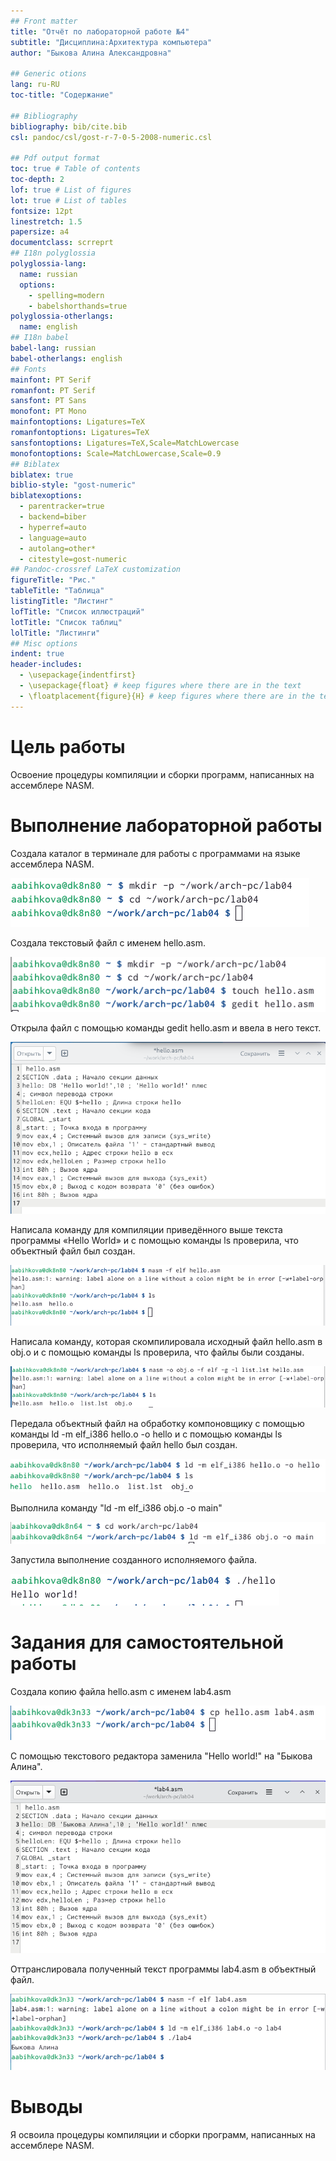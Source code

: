 ```yaml
---
## Front matter
title: "Отчёт по лабораторной работе №4"
subtitle: "Дисциплина:Архитектура компьютера"
author: "Быкова Алина Александровна"

## Generic otions
lang: ru-RU
toc-title: "Содержание"

## Bibliography
bibliography: bib/cite.bib
csl: pandoc/csl/gost-r-7-0-5-2008-numeric.csl

## Pdf output format
toc: true # Table of contents
toc-depth: 2
lof: true # List of figures
lot: true # List of tables
fontsize: 12pt
linestretch: 1.5
papersize: a4
documentclass: scrreprt
## I18n polyglossia
polyglossia-lang:
  name: russian
  options:
	- spelling=modern
	- babelshorthands=true
polyglossia-otherlangs:
  name: english
## I18n babel
babel-lang: russian
babel-otherlangs: english
## Fonts
mainfont: PT Serif
romanfont: PT Serif
sansfont: PT Sans
monofont: PT Mono
mainfontoptions: Ligatures=TeX
romanfontoptions: Ligatures=TeX
sansfontoptions: Ligatures=TeX,Scale=MatchLowercase
monofontoptions: Scale=MatchLowercase,Scale=0.9
## Biblatex
biblatex: true
biblio-style: "gost-numeric"
biblatexoptions:
  - parentracker=true
  - backend=biber
  - hyperref=auto
  - language=auto
  - autolang=other*
  - citestyle=gost-numeric
## Pandoc-crossref LaTeX customization
figureTitle: "Рис."
tableTitle: "Таблица"
listingTitle: "Листинг"
lofTitle: "Список иллюстраций"
lotTitle: "Список таблиц"
lolTitle: "Листинги"
## Misc options
indent: true
header-includes:
  - \usepackage{indentfirst}
  - \usepackage{float} # keep figures where there are in the text
  - \floatplacement{figure}{H} # keep figures where there are in the text
---
```


# Цель работы

Освоение процедуры компиляции и сборки программ, написанных на ассемблере NASM.

# Выполнение лабораторной работы
Создала каталог в терминале для работы с программами на языке ассемблера NASM.

![Создание каталога](image/4.1.jpg)

Создала текстовый файл с именем hello.asm.

![Создание файла hello.asm](image/4.2.jpg)

Открыла файл с помощью команды gedit hello.asm и ввела в него текст.

![Открыла файл](image/4.3.jpg)

Написала команду для компиляции приведённого выше текста программы «Hello World» и с помощью команды ls проверила, что объектный файл был создан.

![Написала команду "nasm -f elf hello.asm"](image/4.4.jpg)

Написала команду, которая скомпилировала исходный файл hello.asm в obj.o и с помощью команды ls проверила, что файлы были созданы.

![Выполнение команды "nasm -o obj.o -f elf -g -l list.lst hello.asm"](image/4.5.jpg)

Передала объектный файл на обработку компоновщику с помощью команды ld -m elf_i386 hello.o -o hello и с помощью команды ls проверила, что исполняемый файл hello был создан. 

![Выполнение команды "ld -m elf_i386 hello.o -o hello"](image/4.6.jpg)

Выполнила команду "ld -m elf_i386 obj.o -o main"

![Выполнение команды "ld -m elf_i386 obj.o -o main"](image/4.7.jpg)

Запустила выполнение созданного исполняемого файла.

![Выполнение команды "./hello"](image/4.8.jpg)

# Задания для самостоятельной работы

Создала копию файла hello.asm с именем lab4.asm

![Создание копии](image/4.91.jpg)

С помощью текстового редактора заменила "Hello world!" на "Быкова Алина".

![Замена "Hello world!" на "Быкова Алина"](image/4.9.jpg)

Оттранслировала полученный текст программы lab4.asm в объектный файл.

![Оттранслирование](image/4.11.jpg)

# Выводы

Я освоила процедуры компиляции и сборки программ, написанных на ассемблере NASM.

